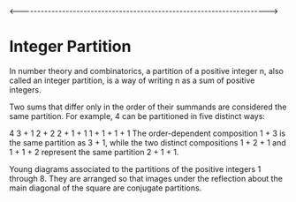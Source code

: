 

<---------------------------------------------------------------------->
# Integer Partition
In number theory and combinatorics, a partition of a positive integer n, also called an integer partition, is a way of writing n as a sum of positive integers.

Two sums that differ only in the order of their summands are considered the same partition. For example, 4 can be partitioned in five distinct ways:

4
3 + 1
2 + 2
2 + 1 + 1
1 + 1 + 1 + 1
The order-dependent composition 1 + 3 is the same partition as 3 + 1, while the two distinct compositions 1 + 2 + 1 and 1 + 1 + 2 represent the same partition 2 + 1 + 1.

Young diagrams associated to the partitions of the positive integers 1 through 8. They are arranged so that images under the reflection about the main diagonal of the square are conjugate partitions.

